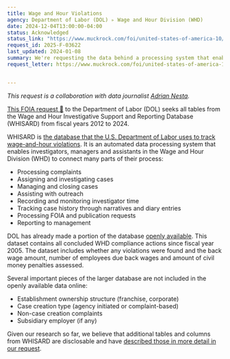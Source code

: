 ```yaml
---
title: Wage and Hour Violations
agency: Department of Labor (DOL) ▹ Wage and Hour Division (WHD)
date: 2024-12-04T13:00:00-04:00
status: Acknowledged
status_link: "https://www.muckrock.com/foi/united-states-of-america-10/dol-wage-and-hour-division-whisard-foia-request-177161"
request_id: 2025-F-03622
last_updated: 2024-01-08
summary: We're requesting the data behind a processing system that enables investigators, managers, and assistants in the Wage and Hour Division (WHD) to process, manage and investigate alleged labor violations. 
request_letter: https://www.muckrock.com/foi/united-states-of-america-10/dol-wage-and-hour-division-whisard-foia-request-177161


---
```


*This request is a collaboration with data journalist [Adrian Nesta](https://justanesta.com/).*


[This FOIA request 📄](https://www.documentcloud.org/documents/25038113-2024-08-09-dojbop-inmate-deaths-foia-request-data-liberation-project) to the Department of Labor (DOL) seeks all tables from the Wage and Hour Investigative Support and Reporting Database (WHISARD) from fiscal years 2012 to 2024. 

WHISARD is [the database that the U.S. Department of Labor uses to track wage-and-hour violations](https://www.dol.gov/agencies/oasam/centers-offices/ocio/privacy/whd/whisard). It is an automated data processing system that enables investigators, managers and assistants in the Wage and Hour Division (WHD) to connect many parts of their process:
- Processing complaints
- Assigning and investigating cases
- Managing and closing cases
- Assisting with outreach
- Recording and monitoring investigator time
- Tracking case history through narratives and diary entries
- Processing FOIA and publication requests
- Reporting to management

DOL has already made a portion of the database [openly available](https://catalog.data.gov/dataset/wage-and-hour-division-compliance-action-data-92329). This dataset contains all concluded WHD compliance actions since fiscal year 2005. The dataset includes whether any violations were found and the back wage amount, number of employees due back wages and amount of civil money penalties assessed.

Several important pieces of the larger database are not included in the openly available data online: 
- Establishment ownership structure (franchise, corporate)
- Case creation type (agency initiated or complaint-based)
- Non-case creation complaints
- Subsidiary employer (if any)

Given our research so far, we believe that additional tables and columns from WHISARD are disclosable and have [described those in more detail in our request](https://www.muckrock.com/foi/united-states-of-america-10/dol-wage-and-hour-division-whisard-foia-request-177161/).
